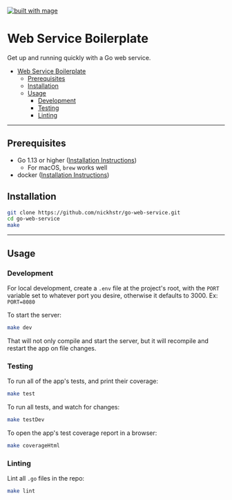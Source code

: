 [![built with mage](https://magefile.org/badge.svg)](https://magefile.org/)

# Web Service Boilerplate
Get up and running quickly with a Go web service.

- [Web Service Boilerplate](#web-service-boilerplate)
  - [Prerequisites](#prerequisites)
  - [Installation](#installation)
  - [Usage](#usage)
    - [Development](#development)
    - [Testing](#testing)
    - [Linting](#linting)

---

## Prerequisites
- Go 1.13 or higher ([Installation Instructions](https://golang.org/doc/install))
  - For macOS, `brew` works well
- docker ([Installation Instructions](https://www.docker.com/get-started))

## Installation

```sh
git clone https://github.com/nickhstr/go-web-service.git
cd go-web-service
make
```

---

## Usage

### Development

For local development, create a `.env` file at the project's root, with the `PORT` variable set to whatever port you desire, otherwise it defaults to 3000. Ex: `PORT=8080`

To start the server:

```sh
make dev
```

That will not only compile and start the server, but it will recompile and restart the app on file changes.

### Testing

To run all of the app's tests, and print their coverage:

```sh
make test
```

To run all tests, and watch for changes:
```sh
make testDev
```

To open the app's test coverage report in a browser:

```sh
make coverageHtml
```

### Linting

Lint all `.go` files in the repo:

```sh
make lint
```
